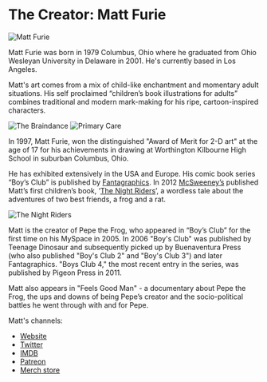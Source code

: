 # The Creator: Matt Furie

![Matt Furie](<../.gitbook/assets/Artboard 1.png>)

Matt Furie was born in 1979 Columbus, Ohio where he graduated from Ohio Wesleyan University in Delaware in 2001. He's currently based in Los Angeles.

Matt's art comes from a mix of child-like enchantment and momentary adult situations. His self proclaimed “children’s book illustrations for adults” combines traditional and modern mark-making for his ripe, cartoon-inspired characters.

![The Braindance](../.gitbook/assets/006\_braindance.jpg) ![Primary Care](../.gitbook/assets/primary\_care\_WEB-copy-1.jpg)

In 1997, Matt Furie, won the distinguished "Award of Merit for 2-D art" at the age of 17 for his achievements in drawing at Worthington Kilbourne High School in suburban Columbus, Ohio.

He has exhibited extensively in the USA and Europe. His comic book series “Boy’s Club” is published by [Fantagraphics](https://www.fantagraphics.com/). In 2012 [McSweeney’s](https://store.mcsweeneys.net/products/night-riders) published Matt’s first children’s book, ‘[The Night Riders](http://50watts.com/The-Night-Riders)’, a wordless tale about the adventures of two best friends, a frog and a rat.

![The Night Riders](<../.gitbook/assets/The Night Riders.jpg>)

Matt is the creator of Pepe the Frog, who appeared in “Boy’s Club” for the first time on his MySpace in 2005. In 2006 "Boy's Club" was published by Teenage Dinosaur and subsequently picked up by Buenaventura Press (who also published "Boy's Club 2" and "Boy's Club 3") and later Fantagraphics. "Boys Club 4," the most recent entry in the series, was published by Pigeon Press in 2011.

Matt also appears in "Feels Good Man" - a documentary about Pepe the Frog, the ups and downs of being Pepe’s creator and the socio-political battles he went through with and for Pepe.

Matt's channels:

* [Website](https://mattfurie.com/)
* [Twitter](https://mobile.twitter.com/matt\_furie)
* [IMDB](https://www.imdb.com/name/nm4232388/)
* [Patreon](https://www.patreon.com/mattfurie)
* [Merch store](https://www.theconnextion.com/feelsgoodman/index.cfm)
